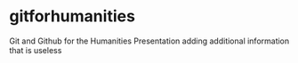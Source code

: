 # gitforhumanities
Git and Github for the Humanities Presentation
adding additional information that is useless
